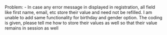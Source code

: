 
Problem: - In case any error message in displayed in registration, all field like first name, email, etc store their value 
and need not be refilled. I am unable to add same functionality for birthday and gender option. 
The coding is given, please tell me how to store their values as well so that their value remains in session as well
